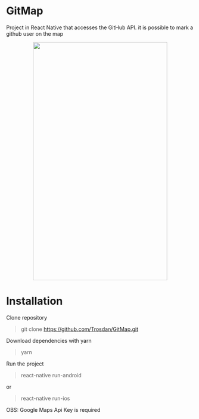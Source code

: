 # GitMap

Project in React Native that accesses the GitHub API. it is possible to mark a github user on the map

<p align="center">
<img src="assets_readme/GitMap.gif" width="360" height="640" align="center" />
</p>

# Installation

Clone repository

> git clone https://github.com/Trosdan/GitMap.git

Download dependencies with yarn

> yarn

Run the project

> react-native run-android

or

> react-native run-ios

OBS: Google Maps Api Key is required
